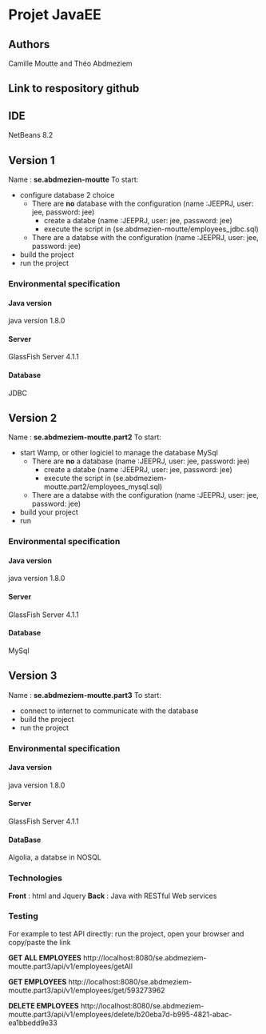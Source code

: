 # Projet JavaEE



## Authors
Camille Moutte and Théo Abdmeziem

## Link to respository github

## IDE
NetBeans 8.2

## Version 1
Name : **se.abdmezien-moutte**
To start:
- configure database 2 choice
    - There are **no** database with the configuration (name :JEEPRJ, user: jee, password: jee)
        - create a databe (name :JEEPRJ, user: jee, password: jee)
        - execute the script in (se.abdmezien-moutte/employees_jdbc.sql)
    - There are a databse with the configuration (name :JEEPRJ, user: jee, password: jee)
- build the project
- run the project

### Environmental specification
#### Java version
java version 1.8.0
#### Server
GlassFish Server 4.1.1
#### Database
JDBC

## Version 2
Name : **se.abdmeziem-moutte.part2**
To start:
- start Wamp, or other logiciel to manage the database MySql
    - There are **no** a database (name :JEEPRJ, user: jee, password: jee)
        - create a databe (name :JEEPRJ, user: jee, password: jee)
        - execute the script in (se.abdmeziem-moutte.part2/employees_mysql.sql)
    - There are a databse with the configuration (name :JEEPRJ, user: jee, password: jee)
- build your project
- run

### Environmental specification
#### Java version
java version 1.8.0
#### Server
GlassFish Server 4.1.1
#### Database
MySql

## Version 3
Name : **se.abdmeziem-moutte.part3**
To start:
- connect to internet to communicate with the database
- build the project
- run the project


### Environmental specification
#### Java version
java version 1.8.0
#### Server
GlassFish Server 4.1.1
#### DataBase
Algolia, a databse in NOSQL

### Technologies
**Front** : html and Jquery
**Back** : Java with RESTful Web services 

### Testing
For example to test API directly:
run the project, open your browser and copy/paste the link 

**GET ALL EMPLOYEES**
http://localhost:8080/se.abdmeziem-moutte.part3/api/v1/employees/getAll

**GET EMPLOYEES**
http://localhost:8080/se.abdmeziem-moutte.part3/api/v1/employees/get/593273962

**DELETE EMPLOYEES**
http://localhost:8080/se.abdmeziem-moutte.part3/api/v1/employees/delete/b20eba7d-b995-4821-abac-ea1bbedd9e33